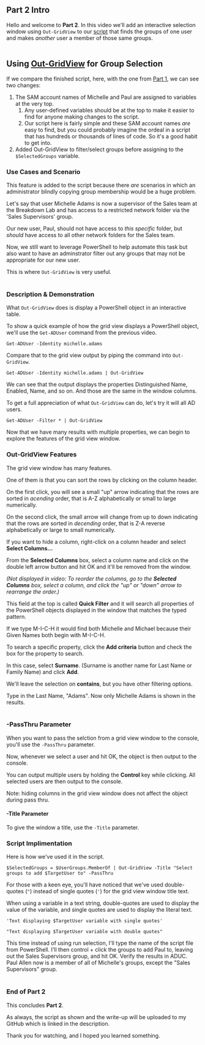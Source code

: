 ## Part 2 Intro

Hello and welcome to **Part 2**. In this video we'll add an interactive selection window using `Out-GridView` to our [script](./Part2_AddOutGridView.ps1) that finds the groups of one user and makes _another_ user a member of those same groups.
<br></br>

## Using [Out-GridView](https://docs.microsoft.com/en-us/powershell/module/microsoft.powershell.utility/out-gridview?view=powershell-5.1) for Group Selection

If we compare the finished script, here, with the one from [Part 1](./Part1_Core.ps1), we can see two changes:
1. The SAM account names of Michelle and Paul are assigned to variables at the very top.
   1. Any user-defined variables should be at the top to make it easier to find for anyone making changes to the script.
   2. Our script here is fairly simple and these SAM account names _are_ easy to find, but you could probably imagine the ordeal in a script that has hundreds or thousands of lines of code. So it's a good habit to get into.
2. Added Out-GridView to filter/select groups before assigning to the `$SelectedGroups` variable.

### Use Cases and Scenario

This feature is added to the script because there _are_ scenarios in which an administrator blindly copying group membership would be a huge problem.

Let's say that user Michelle Adams is now a supervisor of the Sales team at the Breakdown Lab and has access to a restricted network folder via the 'Sales Supervisors' group.

Our new user, Paul, should not have access to _this specific_ folder, but _should_ have access to all other network folders for the Sales team.

Now, we still want to leverage PowerShell to help automate this task but also want to have an adminstrator filter out any groups that may not be appropriate for our new user.

This is where `Out-GridView` is very useful.
<br></br>

### Description & Demonstration

What `Out-GridView` does is display a PowerShell object in an interactive table.

To show a quick example of how the grid view displays a PowerShell object, we'll use the `Get-ADUser` command from the previous video.

    Get-ADUser -Identity michelle.adams

Compare that to the grid view output by piping the command into `Out-GridView`.

    Get-ADUser -Identity michelle.adams | Out-GridView

We can see that the output displays the properties Distinguished Name, Enabled, Name, and so on. And those are the same in the window columns.

To get a full appreciation of what `Out-GridView` can do, let's try it will all AD users.

    Get-ADUser -Filter * | Out-GridView

Now that we have many results with multiple properties, we can begin to explore the features of the grid view window.

### Out-GridView Features

The grid view window has many features.

One of them is that you can sort the rows by clicking on the column header.

On the first click, you will see a small "up" arrow indicating that the rows are sorted in _acending_ order, that is A-Z alphabetically or small to large numerically.

On the second click, the small arrow will change from up to down indicating that the rows are sorted in _decending_ order, that is Z-A reverse alphabetically or large to small numerically.

If you want to hide a column, right-click on a column header and select **Select Columns...**

From the **Selected Columns** box, select a column name and click on the double left arrow button and hit OK and it'll be removed from the window.

_(Not displayed in video: To reorder the columns, go to the **Selected Columns** box, select a column, and click the "up" or "down" arrow to rearrange the order.)_

This field at the top is called **Quick Filter** and it will search all properties of the PowerShell objects displayed in the window that matches the typed pattern.

If we type M-I-C-H it would find both Michelle and Michael because their Given Names both begin with M-I-C-H.

To search a specific property, click the **Add criteria** button and check the box for the property to search.

In this case, select **Surname**. (Surname is another name for Last Name or Family Name) and click **Add**.

We'll leave the selection on **contains**, but you have other filtering options.

Type in the Last Name, "Adams". Now only Michelle Adams is shown in the results.
<br></br>

### -PassThru Parameter

When you want to pass the selction from a grid view window to the console, you'll use the `-PassThru` parameter.

Now, whenever we select a user and hit OK, the object is then output to the console.

You can output multiple users by holding the **Control** key while clicking. All selected users are then output to the console.

Note: hiding columns in the grid view window does not affect the object during pass thru.

#### -Title Parameter

To give the window a title, use the `-Title` parameter.

### Script Implimentation

Here is how we've used it in the script.

    $SelectedGroups = $UserGroups.MemberOf | Out-GridView -Title "Select groups to add $TargetUser to" -PassThru

For those with a keen eye, you'll have noticed that we've used double-quotes (`"`) instead of single quotes (`'`) for the grid view window title text.

When using a variable in a text string, double-quotes are used to display the value of the variable, and single quotes are used to display the literal text.

    'Text displaying $TargetUser variable with single quotes'
    
    "Text displaying $TargetUser variable with double quotes"

This time instead of using run selection, I'll type the name of the script file from PowerShell.
I'll then control + click the groups to add Paul to, leaving out the Sales Supervisors group, and hit OK.
Verify the results in ADUC. Paul Allen now is a member of all of Michelle's groups, except the "Sales Supervisors" group.
<br></br>

### End of Part 2

This concludes **Part 2**.

As always, the script as shown and the write-up will be uploaded to my GitHub which is linked in the description.

Thank you for watching, and I hoped you learned something.